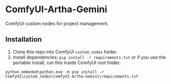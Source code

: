 # ComfyUI-Artha-Gemini
ComfyUI custom nodes for project management.

## Installation
1. Clone this repo into ComfyUI `custom_nodes` folder.
2. Install dependencies: `pip install -r requirements.txt`
   or if you use the portable install, run this inside ComfyUI root folder:

  `python_embeded\python.exe -m pip install -r ComfyUI\custom_nodes\ComfyUI-Artha-Gemini\requirements.txt`